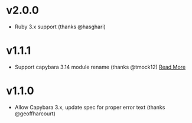 # v2.0.0

- Ruby 3.x support (thanks @hasghari)

# v1.1.1

- Support capybara 3.14 module rename (thanks @tmock12) [Read More](https://github.com/dkarter/capybara_error_intel/pull/6)

# v1.1.0

- Allow Capybara 3.x, update spec for proper error text (thanks @geoffharcourt)
